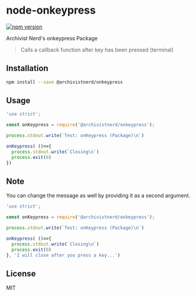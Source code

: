 # node-onkeypress
[![npm version](https://img.shields.io/npm/v/@archivistnerd/onkeypress.svg)](https://www.npmjs.com/package/@archivistnerd/onkeypress)

Archivist Nerd's onkeypress Package

> Calls a callback function after key has been pressed (terminal)

## Installation

```sh
npm install --save @archivistnerd/onkeypress
```

## Usage

```js
'use strict';

const onKeypress = require('@archivistnerd/onkeypress');

process.stdout.write(`Test: onKeypress (Package)\n`)

onKeypress( ()=>{
  process.stdout.write(`Closing\n`)
  process.exit(0)
})
```

## Note

You can change the message as well by providing it as a second argument.

```js
'use strict';

const onKeypress = require('@archivistnerd/onkeypress');

process.stdout.write(`Test: onKeypress (Package)\n`)

onKeypress( ()=>{
  process.stdout.write(`Closing\n`)
  process.exit(0)
}, 'I will close after you press a key...')
```


## License

MIT
